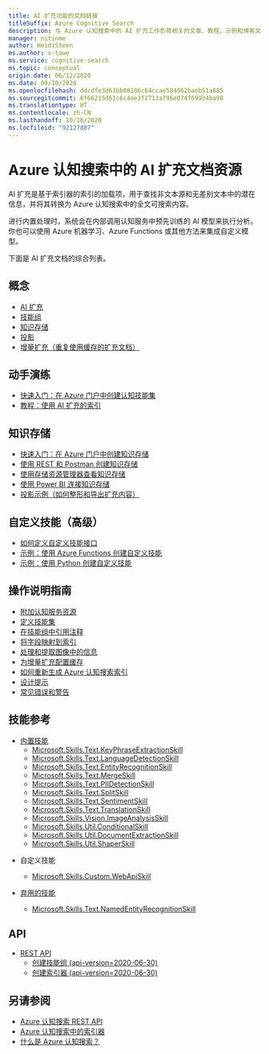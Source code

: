 ```yaml
---
title: AI 扩充功能的文档链接
titleSuffix: Azure Cognitive Search
description: 与 Azure 认知搜索中的 AI 扩充工作负荷相关的文章、教程、示例和博客文章的批注列表。
manager: nitinme
author: HeidiSteen
ms.author: v-tawe
ms.service: cognitive-search
ms.topic: conceptual
origin.date: 06/12/2020
ms.date: 09/10/2020
ms.openlocfilehash: ddcdfe3d63bb98186c64ccae584062baeb51a885
ms.sourcegitcommit: 6f66215d61c6c4ee3f2713a796e074f69934ba98
ms.translationtype: HT
ms.contentlocale: zh-CN
ms.lasthandoff: 10/16/2020
ms.locfileid: "92127887"
---
```

# <a name="documentation-resources-for-ai-enrichment-in-azure-cognitive-search"></a>Azure 认知搜索中的 AI 扩充文档资源

AI 扩充是基于索引器的索引的加载项，用于查找非文本源和无差别文本中的潜在信息，并将其转换为 Azure 认知搜索中的全文可搜索内容。 

进行内置处理时，系统会在内部调用认知服务中预先训练的 AI 模型来执行分析。 你也可以使用 Azure 机器学习、Azure Functions 或其他方法来集成自定义模型。

下面是 AI 扩充文档的综合列表。

## <a name="concepts"></a>概念

<!-- + [Debug sessions](cognitive-search-debug-session.md) -->

+ [AI 扩充](cognitive-search-concept-intro.md)
+ [技能组](cognitive-search-working-with-skillsets.md)
+ [知识存储](knowledge-store-concept-intro.md)
+ [投影](knowledge-store-projection-overview.md)
+ [增量扩充（重复使用缓存的扩充文档）](cognitive-search-incremental-indexing-conceptual.md)

## <a name="hands-on-walkthroughs"></a>动手演练

+ [快速入门：在 Azure 门户中创建认知技能集](cognitive-search-quickstart-blob.md)
+ [教程：使用 AI 扩充的索引](cognitive-search-tutorial-blob.md)

<!-- + [Tutorial: Diagnose, repair, and commit changes to your skillset with Debug Sessions](cognitive-search-tutorial-debug-sessions.md) -->

## <a name="knowledge-stores"></a>知识存储

+ [快速入门：在 Azure 门户中创建知识存储](knowledge-store-create-portal.md)
+ [使用 REST 和 Postman 创建知识存储](knowledge-store-create-rest.md)
+ [使用存储资源管理器查看知识存储](knowledge-store-view-storage-explorer.md)
+ [使用 Power BI 连接知识存储](knowledge-store-connect-power-bi.md)
+ [投影示例（如何整形和导出扩充内容）](knowledge-store-projections-examples.md)

## <a name="custom-skills-advanced"></a>自定义技能（高级）

+ [如何定义自定义技能接口](cognitive-search-custom-skill-interface.md)
+ [示例：使用 Azure Functions 创建自定义技能](cognitive-search-create-custom-skill-example.md)
+ [示例：使用 Python 创建自定义技能](cognitive-search-custom-skill-python.md)

<!-- + [Example: Create a custom skill using Form Recognizer](cognitive-search-custom-skill-form.md)  -->
<!-- + [Example: Create a custom skill using Azure Machine Learning](cognitive-search-tutorial-aml-custom-skill.md)  -->

## <a name="how-to-guidance"></a>操作说明指南

+ [附加认知服务资源](cognitive-search-attach-cognitive-services.md)
+ [定义技能集](cognitive-search-defining-skillset.md)
+ [在技能组中引用注释](cognitive-search-concept-annotations-syntax.md)
+ [将字段映射到索引](cognitive-search-output-field-mapping.md)
+ [处理和提取图像中的信息](cognitive-search-concept-image-scenarios.md)
+ [为增量扩充配置缓存](search-howto-incremental-index.md)
+ [如何重新生成 Azure 认知搜索索引](search-howto-reindex.md)
+ [设计提示](cognitive-search-concept-troubleshooting.md)
+ [常见错误和警告](cognitive-search-common-errors-warnings.md)

## <a name="skills-reference"></a>技能参考

+ [内置技能](cognitive-search-predefined-skills.md)
  + [Microsoft.Skills.Text.KeyPhraseExtractionSkill](cognitive-search-skill-keyphrases.md)
  + [Microsoft.Skills.Text.LanguageDetectionSkill](cognitive-search-skill-language-detection.md)
  + [Microsoft.Skills.Text.EntityRecognitionSkill](cognitive-search-skill-entity-recognition.md)
  + [Microsoft.Skills.Text.MergeSkill](cognitive-search-skill-textmerger.md)
  + [Microsoft.Skills.Text.PIIDetectionSkill](cognitive-search-skill-pii-detection.md)
  + [Microsoft.Skills.Text.SplitSkill](cognitive-search-skill-textsplit.md)
  + [Microsoft.Skills.Text.SentimentSkill](cognitive-search-skill-sentiment.md)
  + [Microsoft.Skills.Text.TranslationSkill](cognitive-search-skill-text-translation.md)
  + [Microsoft.Skills.Vision.ImageAnalysisSkill](cognitive-search-skill-image-analysis.md)
  + [Microsoft.Skills.Util.ConditionalSkill](cognitive-search-skill-conditional.md)
  + [Microsoft.Skills.Util.DocumentExtractionSkill](cognitive-search-skill-document-extraction.md)
  + [Microsoft.Skills.Util.ShaperSkill](cognitive-search-skill-shaper.md)

<!-- + [Microsoft.Skills.Vision.OcrSkill](cognitive-search-skill-ocr.md) -->
<!--  + [Microsoft.Skills.Custom.AmlSkill](cognitive-search-aml-skill.md) -->
+ 自定义技能
  + [Microsoft.Skills.Custom.WebApiSkill](cognitive-search-custom-skill-web-api.md)

+ [弃用的技能](cognitive-search-skill-deprecated.md)
  + [Microsoft.Skills.Text.NamedEntityRecognitionSkill](cognitive-search-skill-named-entity-recognition.md)

## <a name="apis"></a>API

+ [REST API](https://docs.microsoft.com/rest/api/searchservice/)
  + [创建技能组 (api-version=2020-06-30)](https://docs.microsoft.com/rest/api/searchservice/create-skillset)
  + [创建索引器 (api-version=2020-06-30)](https://docs.microsoft.com/rest/api/searchservice/create-indexer)

## <a name="see-also"></a>另请参阅

+ [Azure 认知搜索 REST API](https://docs.microsoft.com/rest/api/searchservice/)
+ [Azure 认知搜索中的索引器](search-indexer-overview.md)
+ [什么是 Azure 认知搜索？](search-what-is-azure-search.md)
